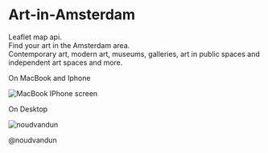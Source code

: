 # Art-in-Amsterdam<br>
Leaflet map api.<br>
Find your art in the Amsterdam area.<br>
Contemporary art, modern art, museums, galleries, art in public spaces and independent art spaces and more.<br><p>

On MacBook and Iphone<p>
![MacBook   IPhone screen](https://user-images.githubusercontent.com/38325801/73931955-8e41c700-48d9-11ea-9511-47db1d71ae2c.jpg)<p>

On Desktop<p>
![noudvandun](https://user-images.githubusercontent.com/38325801/175905404-9db82af6-4d5b-4e21-b531-7a92260ce7b5.png)

@noudvandun
